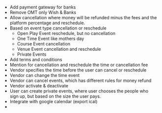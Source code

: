 -  Add payment gateway for banks
-  Remove OMT only Wish & Banks
-  Allow cancellation where money will be refunded minus the fees and the platform percentage and reschedule. 
- Based on event type cancellation or reschedule 
	- Open Play Event reschedule, but no cancellation
	- One Time Event like mothers day
	- Course Event cancellation
	- Venue Event cancellation and reschedule 
	- Private Events
- Add terms and conditions 
- Mention for cancellation and reschedule the time or cancellation fee
- Vendor specifies the time before the user can cancel or reschedule 
- Vendor can change the time event 
- Vendor can cancel events, which has different rules for money refund
- Vendor activate & deactivate 
- User can create private events, where user chooses the people who sign up, but based on the size the user pays.
- Integrate with google calendar (export ical)
- 